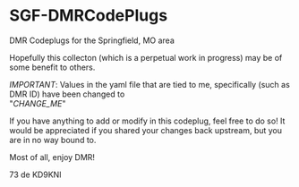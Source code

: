 # SGF-DMRCodePlugs
DMR Codeplugs for the Springfield, MO area

  Hopefully this collecton (which is a perpetual work in progress) may be of some benefit to others.

  _IMPORTANT_:
    Values in the yaml file that are tied to me, specifically (such as DMR ID) have been changed to  
      "*CHANGE_ME*"   

  If you have anything to add or modify in this codeplug, feel free to do so!  It would be appreciated if you shared your changes back upstream, but you are in no way bound to.

  Most of all, enjoy DMR!

  73 de KD9KNI
